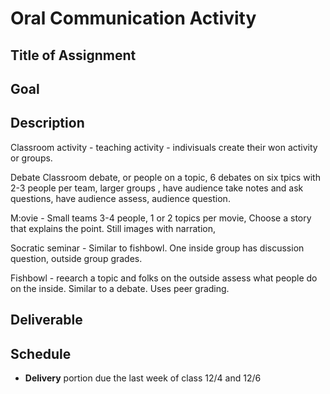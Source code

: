 # Oral Communication Activity

## Title of Assignment

## Goal 

## Description

































Classroom activity - teaching activity  - indivisuals create their won activity or groups. 

Debate Classroom debate, or people on a topic, 6 debates on six tpics with 2-3 people per team,  larger groups , have audience take notes and ask questions, have audience assess, audience question. 

M:ovie - Small teams 3-4 people,  1 or 2 topics per movie, Choose a story that explains the point. Still images with narration, 

Socratic seminar - Similar to fishbowl. One inside group has discussion question, outside group grades. 

Fishbowl - reearch a topic and folks on the outside assess what people do on the inside. Similar to a debate.  Uses peer grading. 



## Deliverable

## Schedule
* **Delivery** portion due the last week of class 12/4 and 12/6
